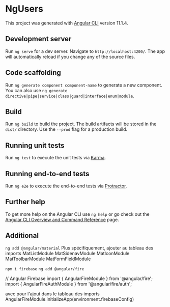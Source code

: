 # NgUsers

This project was generated with [Angular CLI](https://github.com/angular/angular-cli) version 11.1.4.

## Development server

Run `ng serve` for a dev server. Navigate to `http://localhost:4200/`. The app will automatically reload if you change any of the source files.

## Code scaffolding

Run `ng generate component component-name` to generate a new component. You can also use `ng generate directive|pipe|service|class|guard|interface|enum|module`.

## Build

Run `ng build` to build the project. The build artifacts will be stored in the `dist/` directory. Use the `--prod` flag for a production build.

## Running unit tests

Run `ng test` to execute the unit tests via [Karma](https://karma-runner.github.io).

## Running end-to-end tests

Run `ng e2e` to execute the end-to-end tests via [Protractor](http://www.protractortest.org/).

## Further help

To get more help on the Angular CLI use `ng help` or go check out the [Angular CLI Overview and Command Reference](https://angular.io/cli) page.

## Additional
`ng add @angular/material`
Plus spécifiquement, ajouter au tableau des imports
MatListModule
MatSidenavModule
MatIconModule
MatToolbarModule
MatFormFieldModule

`npm i firebase`
`ng add @angular/fire`

// Angular Firebase
import { AngularFireModule } from '@angular/fire';
import { AngularFireAuthModule } from '@angular/fire/auth';

avec pour l'ajout dans le tableau des imports
AngularFireModule.initializeApp(environment.firebaseConfig)

